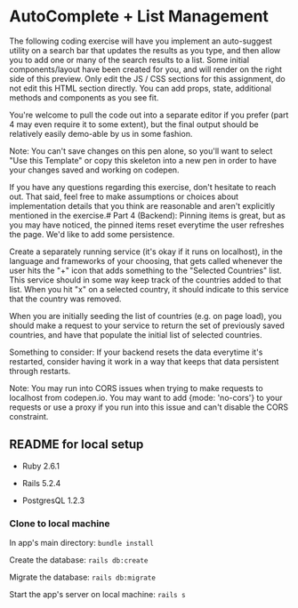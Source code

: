 # AutoComplete + List Management
The following coding exercise will have you implement an auto-suggest utility on a search bar that updates the results as you type, and then allow you to add one or many of the search results to a list. Some initial components/layout have been created for you, and will render on the right side of this preview. Only edit the JS / CSS sections for this assignment, do not edit this HTML section directly. You can add props, state, additional methods and components as you see fit.

You're welcome to pull the code out into a separate editor if you prefer (part 4 may even require it to some extent), but the final output should be relatively easily demo-able by us in some fashion.

Note: You can't save changes on this pen alone, so you'll want to select "Use this Template" or copy this skeleton into a new pen in order to have your changes saved and working on codepen.

If you have any questions regarding this exercise, don't hesitate to reach out. That said, feel free to make assumptions or choices about implementation details that you think are reasonable and aren't explicitly mentioned in the exercise.# Part 4 (Backend):
Pinning items is great, but as you may have noticed, the pinned items reset everytime the user refreshes the page. We'd like to add some persistence.

Create a separately running service (it's okay if it runs on localhost), in the language and frameworks of your choosing, that gets called whenever the user hits the "+" icon that adds something to the "Selected Countries" list. This service should in some way keep track of the countries added to that list. When you hit "x" on a selected country, it should indicate to this service that the country was removed.

When you are initially seeding the list of countries (e.g. on page load), you should make a request to your service to return the set of previously saved countries, and have that populate the initial list of selected countries.

Something to consider: If your backend resets the data everytime it's restarted, consider having it work in a way that keeps that data persistent through restarts.

Note: You may run into CORS issues when trying to make requests to localhost from codepen.io. You may want to add {mode: 'no-cors'} to your requests or use a proxy if you run into this issue and can't disable the CORS constraint.

## README for local setup

* Ruby 2.6.1

* Rails 5.2.4

* PostgresQL 1.2.3

### Clone to local machine

In app's main directory:
```bundle install```

Create the database:
```rails db:create```

Migrate the database:
```rails db:migrate```

Start the app's server on local machine:
```rails s```